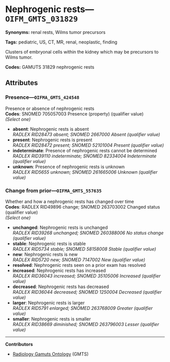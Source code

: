 # Nephrogenic rests—`OIFM_GMTS_031829`

**Synonyms:** renal rests, Wilms tumor precursors

**Tags:** pediatric, US, CT, MR, renal, neoplastic, finding

Clusters of embryonal cells within the kidney which may be precursors to Wilms tumor.

**Codes:** GAMUTS 31829 nephrogenic rests

## Attributes

### Presence—`OIFMA_GMTS_424548`

Presence or absence of nephrogenic rests  
**Codes**: SNOMED 705057003 Presence (property) (qualifier value)  
*(Select one)*

- **absent**: Nephrogenic rests is absent  
_RADLEX RID28473 absent; SNOMED 2667000 Absent (qualifier value)_
- **present**: Nephrogenic rests is present  
_RADLEX RID28472 present; SNOMED 52101004 Present (qualifier value)_
- **indeterminate**: Presence of nephrogenic rests cannot be determined  
_RADLEX RID39110 indeterminate; SNOMED 82334004 Indeterminate (qualifier value)_
- **unknown**: Presence of nephrogenic rests is unknown  
_RADLEX RID5655 unknown; SNOMED 261665006 Unknown (qualifier value)_

### Change from prior—`OIFMA_GMTS_557635`

Whether and how a nephrogenic rests has changed over time  
**Codes**: RADLEX RID49896 change; SNOMED 263703002 Changed status (qualifier value)  
*(Select one)*

- **unchanged**: Nephrogenic rests is unchanged  
_RADLEX RID39268 unchanged; SNOMED 260388006 No status change (qualifier value)_
- **stable**: Nephrogenic rests is stable  
_RADLEX RID5734 stable; SNOMED 58158008 Stable (qualifier value)_
- **new**: Nephrogenic rests is new  
_RADLEX RID5720 new; SNOMED 7147002 New (qualifier value)_
- **resolved**: Nephrogenic rests seen on a prior exam has resolved  
- **increased**: Nephrogenic rests has increased  
_RADLEX RID36043 increased; SNOMED 35105006 Increased (qualifier value)_
- **decreased**: Nephrogenic rests has decreased  
_RADLEX RID36044 decreased; SNOMED 1250004 Decreased (qualifier value)_
- **larger**: Nephrogenic rests is larger  
_RADLEX RID5791 enlarged; SNOMED 263768009 Greater (qualifier value)_
- **smaller**: Nephrogenic rests is smaller  
_RADLEX RID38669 diminished; SNOMED 263796003 Lesser (qualifier value)_

---

**Contributors**

- [Radiology Gamuts Ontology](https://gamuts.net/) (GMTS)